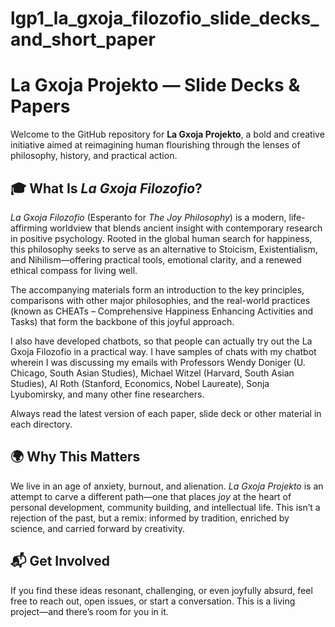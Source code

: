 # lgp1_la_gxoja_filozofio_slide_decks_and_short_paper

# La Gxoja Projekto — Slide Decks & Papers

Welcome to the GitHub repository for **La Gxoja Projekto**, a bold and creative initiative aimed at reimagining human flourishing through the lenses of philosophy, history, and practical action.

## 🎓 What Is *La Gxoja Filozofio*?

*La Gxoja Filozofio* (Esperanto for *The Joy Philosophy*) is a modern, life-affirming worldview that blends ancient insight with contemporary research in positive psychology. Rooted in the global human search for happiness, this philosophy seeks to serve as an alternative to Stoicism, Existentialism, and Nihilism—offering practical tools, emotional clarity, and a renewed ethical compass for living well.

The accompanying materials form an introduction to the key principles, comparisons with other major philosophies, and the real-world practices (known as CHEATs – Comprehensive Happiness Enhancing Activities and Tasks) that form the backbone of this joyful approach.

I also have developed chatbots, so that people can actually try out the La Gxoja Filozofio in a practical way. I have samples of chats with my chatbot wherein I was discussing my emails with Professors Wendy Doniger (U. Chicago, South Asian Studies), Michael Witzel (Harvard, South Asian Studies), Al Roth (Stanford, Economics, Nobel Laureate), Sonja Lyubomirsky, and many other fine researchers.

Always read the latest version of each paper, slide deck or other material in each directory.

## 🌍 Why This Matters

We live in an age of anxiety, burnout, and alienation. *La Gxoja Projekto* is an attempt to carve a different path—one that places *joy* at the heart of personal development, community building, and intellectual life. This isn’t a rejection of the past, but a remix: informed by tradition, enriched by science, and carried forward by creativity.

## 📬 Get Involved

If you find these ideas resonant, challenging, or even joyfully absurd, feel free to reach out, open issues, or start a conversation. This is a living project—and there’s room for you in it.
